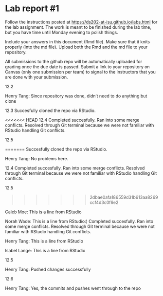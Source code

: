 
<!-- README.md is generated from README.Rmd. Please edit the README.Rmd file -->

# Lab report \#1

Follow the instructions posted at
<https://ds202-at-isu.github.io/labs.html> for the lab assignment. The
work is meant to be finished during the lab time, but you have time
until Monday evening to polish things.

Include your answers in this document (Rmd file). Make sure that it
knits properly (into the md file). Upload both the Rmd and the md file
to your repository.

All submissions to the github repo will be automatically uploaded for
grading once the due date is passed. Submit a link to your repository on
Canvas (only one submission per team) to signal to the instructors that
you are done with your submission.

12.2

Henry Tang: Since repository was done, didn’t need to do anything but
clone

12.3
Succesfully cloned the repo via RStudio. 

<<<<<<< HEAD
12.4
Completed succesfully. Ran into some merge conflicts. Resolved
through Git terminal because we were not familiar with RStudio handling Git conflicts.

12.5

=======
Succesfully cloned the repo via RStudio.

Henry Tang: No problems here.

12.4 Completed succesfully. Ran into some merge conflicts. Resolved
through Git terminal because we were not familiar with RStudio handling
Git conflicts.

12.5
>>>>>>> 2dbae0afa186559d31b613aa8269ccf4d3c0f6e2

Caleb Moe: This is a line from RStudio

Norah Wade: This is a line from RStudio:) Completed succesfully. Ran
into some merge conflicts. Resolved through Git terminal because we were
not familiar with RStudio handling Git conflicts.

Henry Tang: This is a line from RStudio

Isabel Lange: This is a line from RStudio

12.5

Henry Tang: Pushed changes successfully

12.6

Henry Tang: Yes, the commits and pushes went through to the repo
